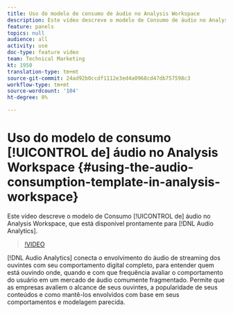 ```yaml
---
title: Uso do modelo de consumo de áudio no Analysis Workspace
description: Este vídeo descreve o modelo de Consumo de áudio no Analysis Workspace, que está disponível prontamente para a Análise de áudio.
feature: panels
topics: null
audience: all
activity: use
doc-type: feature video
team: Technical Marketing
kt: 1950
translation-type: tm+mt
source-git-commit: 24ad92b0ccdf1112e3ed4a0968cd47db757598c3
workflow-type: tm+mt
source-wordcount: '104'
ht-degree: 0%

---
```



# Uso do modelo de consumo [!UICONTROL de] áudio no Analysis Workspace {#using-the-audio-consumption-template-in-analysis-workspace}

Este vídeo descreve o modelo de Consumo [!UICONTROL de] áudio no Analysis Workspace, que está disponível prontamente para [!DNL Audio Analytics].

>[!VIDEO](https://video.tv.adobe.com/v/23901/?quality=12)

[!DNL Audio Analytics] conecta o envolvimento do áudio de streaming dos ouvintes com seu comportamento digital completo, para entender quem está ouvindo onde, quando e com que frequência avaliar o comportamento do usuário em um mercado de áudio comumente fragmentado. Permite que as empresas avaliem o alcance de seus ouvintes, a popularidade de seus conteúdos e como mantê-los envolvidos com base em seus comportamentos e modelagem parecida.
